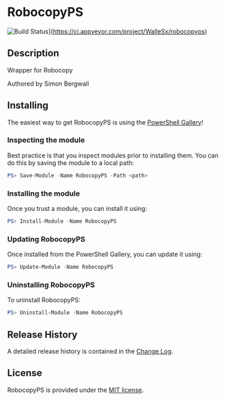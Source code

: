 # RobocopyPS

![Build Status](https://ci.appveyor.com/api/projects/status/2hpug3ow4yv1810a?svg=true)](https://ci.appveyor.com/project/WalleSx/robocopyps)

## Description

Wrapper for Robocopy

Authored by Simon Bergwall

## Installing

The easiest way to get RobocopyPS is using the [PowerShell Gallery](https://powershellgallery.com/packages/RobocopyPS/)!

### Inspecting the module

Best practice is that you inspect modules prior to installing them. You can do this by saving the module to a local path:

``` PowerShell
PS> Save-Module -Name RobocopyPS -Path <path>
```

### Installing the module

Once you trust a module, you can install it using:

``` PowerShell
PS> Install-Module -Name RobocopyPS
```

### Updating RobocopyPS

Once installed from the PowerShell Gallery, you can update it using:

``` PowerShell
PS> Update-Module -Name RobocopyPS
```

### Uninstalling RobocopyPS

To uninstall RobocopyPS:

``` PowerShell
PS> Uninstall-Module -Name RobocopyPS
```

## Release History

A detailed release history is contained in the [Change Log](CHANGELOG.md).

## License

RobocopyPS is provided under the [MIT license](LICENSE.md).